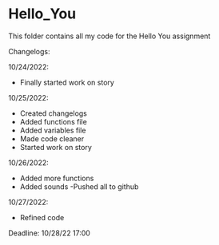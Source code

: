 # Hello_You

This folder contains all my code for the Hello You assignment

Changelogs:

10/24/2022:

- Finally started work on story

10/25/2022: 

- Created changelogs
- Added functions file
- Added variables file
- Made code cleaner
- Started work on story

10/26/2022:
- Added more functions
- Added sounds
-Pushed all to github

10/27/2022:
- Refined code


Deadline: 10/28/22 17:00
